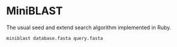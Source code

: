 # MiniBLAST

The usual seed and extend search algorithm implemented in Ruby.

    miniblast database.fasta query.fasta